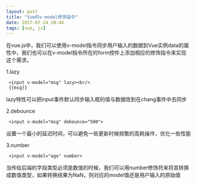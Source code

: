 ```yaml
---
layout: post
title: "Vue的v-model修饰指令"
date: 2017-07-24 10:44
tags: [vue, js]
---
```


在vue.js中，我们可以使用v-model指令同步用户输入的数据到Vue实例data的属性中，我们也可以在v-model指令所在的form控件上添加相应的修饰指令来实现这个需求。

1.lazy

~~~
 <input v-model="msg" lazy><br/>
 {{msg}}
~~~

lazy特性可以把input事件默认同步输入框的值与数据改到在chang事件中去同步


2.debounce

~~~
 <input v-model="msg" debounce="500">
~~~

设置一个最小的延迟时间，可以避免一些更新时候频繁的高耗操作，优化一些性能

3.number

~~~
 <input v-model="age" number>
~~~

当传给后端的字段类型必须是数值的时候，我们可以用number修饰符来将其转换成数值类型，如果转换结果为NaN，则对应的model值还是用户输入的原始值

